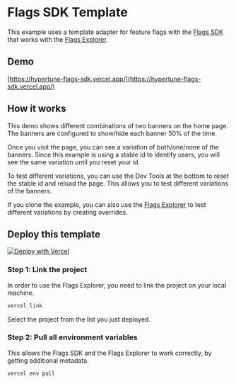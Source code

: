 # Flags SDK Template

This example uses a template adapter for feature flags with the [Flags SDK](https://flags-sdk.dev) that works with the [Flags Explorer](https://vercel.com/docs/workflow-collaboration/feature-flags/using-vercel-toolbar).

## Demo

[https://hypertune-flags-sdk.vercel.app/](https://hypertune-flags-sdk.vercel.app/)

## How it works

This demo shows different combinations of two banners on the home page.
The banners are configured to show/hide each banner 50% of the time.

Once you visit the page, you can see a variation of both/one/none of the banners.
Since this example is using a stable id to identify users, you will see the same variation until you reset your id.

To test different variations, you can use the Dev Tools at the bottom to reset the stable id and reload the page.
This allows you to test different variations of the banners.

If you clone the example, you can also use the [Flags Explorer](https://vercel.com/docs/workflow-collaboration/feature-flags/using-vercel-toolbar) to test different variations by creating overrides.

## Deploy this template

[![Deploy with Vercel](https://vercel.com/button)](https://vercel.com/new/clone?repository-url=https%3A%2F%2Fgithub.com%2Fvercel%2Fexamples%2Ftree%2Fmain%2Fflags-sdk%2Fhypertune&env=FLAGS_SECRET&envDescription=The+FLAGS_SECRET+will+be+used+by+the+Flags+Explorer+to+securely+overwrite+feature+flags.+Must+be+32+random+bytes%2C+base64-encoded.+Use+the+generated+value+or+set+your+own.&envLink=https%3A%2F%2Fvercel.com%2Fdocs%2Fworkflow-collaboration%2Ffeature-flags%2Fsupporting-feature-flags%23flags_secret-environment-variable&project-name=hypertune-flags-sdk&repository-name=hypertune-flags-sdk)

### Step 1: Link the project

In order to use the Flags Explorer, you need to link the project on your local machine.

```bash
vercel link
```

Select the project from the list you just deployed.

### Step 2: Pull all environment variables

This allows the Flags SDK and the Flags Explorer to work correctly, by getting additional metadata.

```bash
vercel env pull
```
